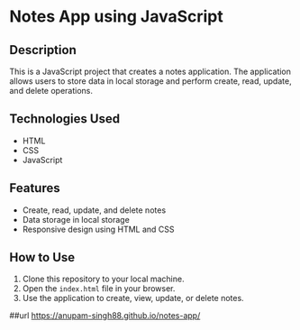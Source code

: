 # Notes App using JavaScript

## Description
This is a JavaScript project that creates a notes application. The application allows users to store data in local storage and perform create, read, update, and delete operations.

## Technologies Used
- HTML
- CSS
- JavaScript

## Features
- Create, read, update, and delete notes
- Data storage in local storage
- Responsive design using HTML and CSS

## How to Use
1. Clone this repository to your local machine.
2. Open the `index.html` file in your browser.
3. Use the application to create, view, update, or delete notes.

##url
https://anupam-singh88.github.io/notes-app/
